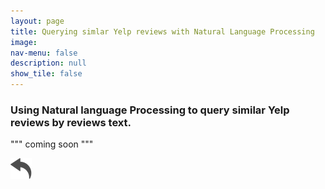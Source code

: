 ```yaml
---
layout: page
title: Querying simlar Yelp reviews with Natural Language Processing
image: 
nav-menu: false
description: null
show_tile: false
---
```


### Using Natural language Processing to query similar Yelp reviews by reviews text.

""" coming soon """

[![button](https://github.com/CVanchieri/DSPortfolio/blob/gh-pages/assets/images/back.png?raw=true)](https://cvanchieri.github.io/DSPortfolio/a_machinelearning.html)
